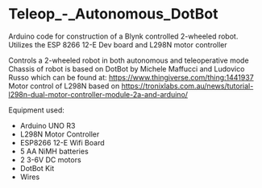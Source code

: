 # Teleop_-_Autonomous_DotBot
Arduino code for construction of a Blynk controlled 2-wheeled robot.  Utilizes the ESP 8266 12-E Dev board and L298N motor controller

Controls a 2-wheeled robot in both autonomous and teleoperative mode
Chassis of robot is based on DotBot by Michele Maffucci and Ludovico Russo which can be found at: https://www.thingiverse.com/thing:1441937
Motor control of L298N based on https://tronixlabs.com.au/news/tutorial-l298n-dual-motor-controller-module-2a-and-arduino/
  
Equipment used:
 - Arduino UNO R3
 - L298N Motor Controller
 - ESP8266 12-E Wifi Board
 - 5 AA NiMH batteries
 - 2 3-6V DC motors
 - DotBot Kit
 - Wires
